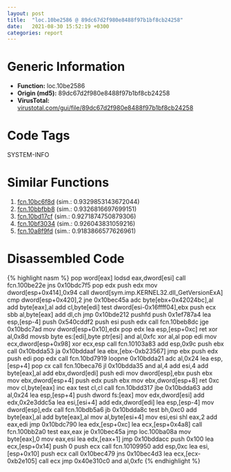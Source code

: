```yaml
---
layout: post
title:  "loc.10be2586 @ 89dc67d2f980e8488f97b1bf8cb24258"
date:   2021-08-30 15:52:19 +0300
categories: report
---
```


# Generic Information
- **Function:** loc.10be2586
- **Origin (md5):** 89dc67d2f980e8488f97b1bf8cb24258
- **VirusTotal:** [virustotal.com/gui/file/89dc67d2f980e8488f97b1bf8cb24258][virustotal_ref]

# Code Tags
<span class="tag" id="SYSTEM-INFO">SYSTEM-INFO</span>


# Similar Functions

1. [fcn.10bc6f8d][similar_1_ref] (sim.: 0.9329853143672044)
2. [fcn.10bbfbb8][similar_2_ref] (sim.: 0.9326816697699151)
3. [fcn.10bd17cf][similar_3_ref] (sim.: 0.9271874750879306)
4. [fcn.10bf3034][similar_4_ref] (sim.: 0.926043831059216)
5. [fcn.10a8f9fd][similar_5_ref] (sim.: 0.9183866577626961)


# Disassembled Code

{% highlight nasm %}
pop word[eax]
lodsd eax,dword[esi]
call fcn.100be22e
jns 0x10bdc7f5
pop edx
push edx
mov dword[esp+0x414],0x94
call dword[sym.imp.KERNEL32.dll_GetVersionExA]
cmp dword[esp+0x420],2
jne 0x10bec45a
adc byte[ebx+0x42024bc],al
add byte[eax],al
add cl,byte[edi]
test dword[esi-0x16ffff04],ebx
push ecx
sbb al,byte[eax]
add dl,ch
jmp 0x10bde212
pushfd 
push 0x1ef787a4
lea esp,[esp-4]
push 0x540cddf2
push esi
push edx
call fcn.10beb8dc
jge 0x10bdc7ad
mov dword[esp+0x10],edx
pop edx
lea esp,[esp+0xc]
ret 
xor al,0x8d
movsb byte es:[edi],byte ptr[esi]
and al,0xfc
xor al,al
pop edi
mov ecx,dword[esp+0x98]
xor ecx,esp
call fcn.10103a83
add esp,0x9c
push ebx
call 0x10bdda53
ja 0x10bddaaf
lea ebx,[ebx-0xb23567]
jmp ebx
push edx
push edi
pop edx
call fcn.10bd7919
loopne 0x10bdda21
adc al,0x24
lea esp,[esp+4]
pop cx
call fcn.10beca76
jl 0x10bdda35
and al,4
add esi,4
add byte[eax],al
add ebx,dword[edi]
push edi
mov dword[esp],ebx
push ebx
mov ebx,dword[esp+4]
push edx
push ebx
mov ebx,dword[esp+8]
ret 0xc
mov cl,byte[eax]
inc eax
test cl,cl
call fcn.10bdd317
jbe 0x10bdda63
add al,0x24
lea esp,[esp+4]
push dword fs:[eax]
mov edx,dword[esi]
add edx,0x2e3ddc5a
lea esi,[esi+4]
add edx,dword[edi]
lea esp,[esp-4]
mov dword[esp],edx
call fcn.10bdb5a6
jb 0x10bdda8c
test bh,0xc0
add byte[eax],al
add byte[eax],al
mov al,byte[esi+4]
mov esi,esi
shl eax,2
add eax,edi
jmp 0x10bdc790
lea edx,[esp+0xc]
lea ecx,[esp+0x4a8]
call fcn.100bb2a0
test eax,eax
je 0x10bec45a
jmp loc.100ba08a
mov byte[eax],0
mov eax,esi
lea edx,[eax+1]
jmp 0x10bddacc
push 0x100
lea ecx,[esp+0x14]
push 0
push ecx
call fcn.10109950
add esp,0xc
lea esi,[esp+0x10]
push ecx
call 0x10bec479
jns 0x10bec4d3
lea ecx,[ecx-0xb2e105]
call ecx
jmp 0x40e310c0
and al,0xfc
{% endhighlight %}


[similar_1_ref]: /report/fcn.10bc6f8d@89dc67d2f980e8488f97b1bf8cb24258
[similar_2_ref]: /report/fcn.10bbfbb8@89dc67d2f980e8488f97b1bf8cb24258
[similar_3_ref]: /report/fcn.10bd17cf@89dc67d2f980e8488f97b1bf8cb24258
[similar_4_ref]: /report/fcn.10bf3034@89dc67d2f980e8488f97b1bf8cb24258
[similar_5_ref]: /report/fcn.10a8f9fd@89dc67d2f980e8488f97b1bf8cb24258
[virustotal_ref]: https://www.virustotal.com/gui/file/89dc67d2f980e8488f97b1bf8cb24258